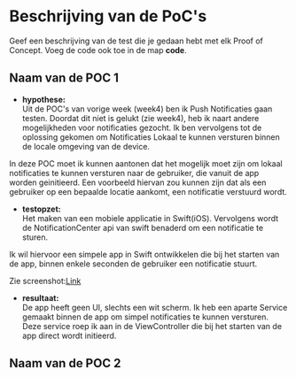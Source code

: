 Beschrijving van de PoC's
==========================

Geef een beschrijving van de test die je gedaan hebt met elk Proof of Concept. Voeg 
 de code ook toe in de map **code**.
 
Naam van de POC 1
----------------
* **hypothese:**  
Uit de POC's van vorige week (week4) ben ik Push Notificaties gaan testen. Doordat dit niet is gelukt (zie week4), heb ik naart andere mogelijkheden voor notificaties gezocht. Ik ben vervolgens tot de oplossing gekomen om Notificaties Lokaal te kunnen versturen binnen de locale omgeving van de device. 

In deze POC moet ik kunnen aantonen dat het mogelijk moet zijn om lokaal notificaties te kunnen versturen naar de gebruiker, die vanuit de app worden geinitieerd. Een voorbeeld hiervan zou kunnen zijn dat als een gebruiker op een bepaalde locatie aankomt, een notificatie verstuurd wordt.

* **testopzet:**  
Het maken van een mobiele applicatie in Swift(iOS). Vervolgens wordt de NotificationCenter api van swift benaderd om een notificatie te sturen.

Ik wil hiervoor een simpele app in Swift ontwikkelen die bij het starten van de app, binnen enkele seconden de gebruiker een notificatie stuurt.

Zie screenshot:[Link](/week5/screenshots/notification.jpeg)
 
* **resultaat:**  
De app heeft geen UI, slechts een wit scherm. Ik heb een aparte Service gemaakt binnen de app om simpel notificaties te kunnen versturen. Deze service roep ik aan in de ViewController die bij het starten van de app direct wordt initieerd.


Naam van de POC 2
----------------

